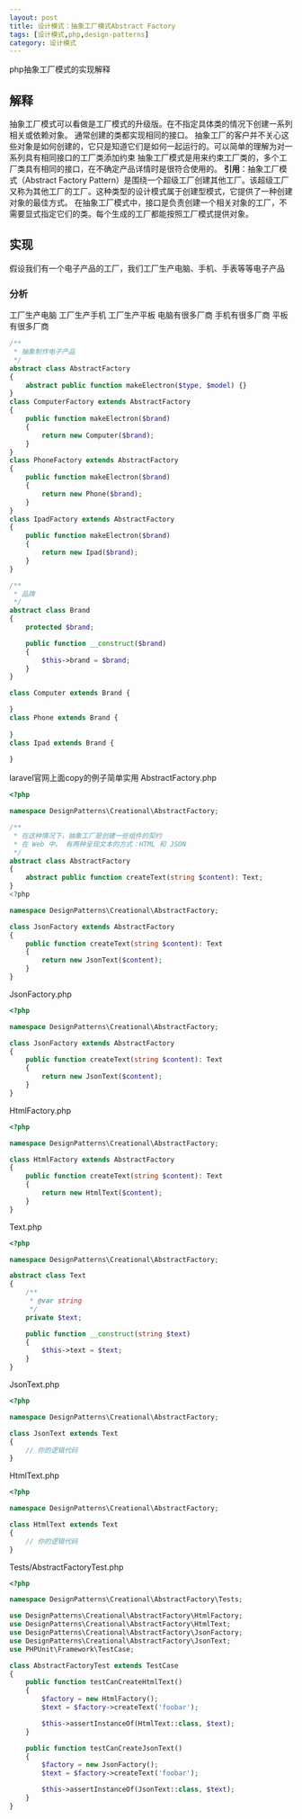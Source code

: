 ```yaml
---
layout: post
title: 设计模式：抽象工厂模式Abstract Factory
tags: [设计模式,php,design-patterns]
category: 设计模式
---
```

php抽象工厂模式的实现解释


## 解释
  抽象工厂模式可以看做是工厂模式的升级版。在不指定具体类的情况下创建一系列相关或依赖对象。 通常创建的类都实现相同的接口。 抽象工厂的客户并不关心这些对象是如何创建的，它只是知道它们是如何一起运行的。可以简单的理解为对一系列具有相同接口的工厂类添加约束
  抽象工厂模式是用来约束工厂类的，多个工厂类具有相同的接口，在不确定产品详情时是很符合使用的。
  **引用**：抽象工厂模式（Abstract Factory Pattern）是围绕一个超级工厂创建其他工厂。该超级工厂又称为其他工厂的工厂。这种类型的设计模式属于创建型模式，它提供了一种创建对象的最佳方式。
在抽象工厂模式中，接口是负责创建一个相关对象的工厂，不需要显式指定它们的类。每个生成的工厂都能按照工厂模式提供对象。
## 实现
  假设我们有一个电子产品的工厂，我们工厂生产电脑、手机、手表等等电子产品
  ### 分析
  工厂生产电脑
  工厂生产手机
  工厂生产平板
  电脑有很多厂商
  手机有很多厂商
  平板有很多厂商
  
```php
/**
 * 抽象制作电子产品
 */
abstract class AbstractFactory
{
    abstract public function makeElectron($type, $model) {}
}
class ComputerFactory extends AbstractFactory
{
    public function makeElectron($brand)
    {
        return new Computer($brand);
    }
}
class PhoneFactory extends AbstractFactory
{
    public function makeElectron($brand)
    {
        return new Phone($brand);
    }
}
class IpadFactory extends AbstractFactory
{
    public function makeElectron($brand)
    {
        return new Ipad($brand);
    }
}

/**
 * 品牌
 */
abstract class Brand
{
    protected $brand;

    public function __construct($brand) 
    {
        $this->brand = $brand;
    }
}

class Computer extends Brand {

}
class Phone extends Brand {
    
}
class Ipad extends Brand {
    
}
```

laravel官网上面copy的例子简单实用
AbstractFactory.php
```php
<?php

namespace DesignPatterns\Creational\AbstractFactory;

/**
 * 在这种情况下，抽象工厂是创建一些组件的契约
 * 在 Web 中。 有两种呈现文本的方式：HTML 和 JSON
 */
abstract class AbstractFactory
{
    abstract public function createText(string $content): Text;
}
<?php

namespace DesignPatterns\Creational\AbstractFactory;

class JsonFactory extends AbstractFactory
{
    public function createText(string $content): Text
    {
        return new JsonText($content);
    }
}
```
JsonFactory.php
```php
<?php

namespace DesignPatterns\Creational\AbstractFactory;

class JsonFactory extends AbstractFactory
{
    public function createText(string $content): Text
    {
        return new JsonText($content);
    }
}
```
HtmlFactory.php
```php
<?php

namespace DesignPatterns\Creational\AbstractFactory;

class HtmlFactory extends AbstractFactory
{
    public function createText(string $content): Text
    {
        return new HtmlText($content);
    }
}
```
Text.php
```php
<?php

namespace DesignPatterns\Creational\AbstractFactory;

abstract class Text
{
    /**
     * @var string
     */
    private $text;

    public function __construct(string $text)
    {
        $this->text = $text;
    }
}
```
JsonText.php
```php
<?php

namespace DesignPatterns\Creational\AbstractFactory;

class JsonText extends Text
{
    // 你的逻辑代码
}
```
HtmlText.php
```php
<?php

namespace DesignPatterns\Creational\AbstractFactory;

class HtmlText extends Text
{
    // 你的逻辑代码
}
```

Tests/AbstractFactoryTest.php
```php
<?php

namespace DesignPatterns\Creational\AbstractFactory\Tests;

use DesignPatterns\Creational\AbstractFactory\HtmlFactory;
use DesignPatterns\Creational\AbstractFactory\HtmlText;
use DesignPatterns\Creational\AbstractFactory\JsonFactory;
use DesignPatterns\Creational\AbstractFactory\JsonText;
use PHPUnit\Framework\TestCase;

class AbstractFactoryTest extends TestCase
{
    public function testCanCreateHtmlText()
    {
        $factory = new HtmlFactory();
        $text = $factory->createText('foobar');

        $this->assertInstanceOf(HtmlText::class, $text);
    }

    public function testCanCreateJsonText()
    {
        $factory = new JsonFactory();
        $text = $factory->createText('foobar');

        $this->assertInstanceOf(JsonText::class, $text);
    }
}
```